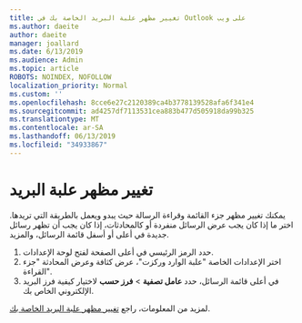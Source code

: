 ```yaml
---
title: تغيير مظهر علبة البريد الخاصة بك في Outlook على ويب
ms.author: daeite
author: daeite
manager: joallard
ms.date: 6/13/2019
ms.audience: Admin
ms.topic: article
ROBOTS: NOINDEX, NOFOLLOW
localization_priority: Normal
ms.custom: ''
ms.openlocfilehash: 8cce6e27c2120389ca4b3778139528afa6f341e4
ms.sourcegitcommit: ad4257df7113531cea883b477d505918da99b325
ms.translationtype: MT
ms.contentlocale: ar-SA
ms.lasthandoff: 06/13/2019
ms.locfileid: "34933867"
---
```

# <a name="change-the-look-of-your-mailbox"></a>تغيير مظهر علبة البريد

يمكنك تغيير مظهر جزء القائمة وقراءة الرسالة حيث يبدو ويعمل بالطريقة التي تريدها. اختر ما إذا كان يجب عرض الرسائل منفردة أو كالمحادثات، إذا كان يجب أن تظهر رسائل جديدة في أعلى أو أسفل قائمة الرسائل، والمزيد.

1. حدد الرمز الرئيسي في أعلى الصفحة لفتح لوحة الإعدادات.
1. اختر الإعدادات الخاصة "علبة الوارد وركزت"، عرض كثافة وعرض المحادثة "جزء القراءة".
1. في أعلى قائمة الرسائل، حدد **عامل تصفية** > **فرز حسب** لاختيار كيفية فرز البريد الإلكتروني الخاص بك.

لمزيد من المعلومات، راجع [تغيير مظهر علبة البريد الخاصة بك](https://support.office.com/article/b41c2ecb-f23c-42b3-b7f8-659646d5e58c).